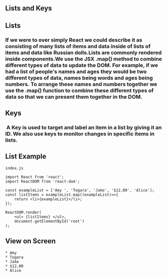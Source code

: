 ## Lists and Keys

## Lists 

### If we were to over simply React we could describe it as consisting of many lists of items and data inside of lists of items and data like Russian dolls.Lists are commonly rendered inside components.We use the JSX .map() method to combine different types of data to update the DOM. For example, if we had a list of people's names and ages they would be two different types of data, names being words and ages being numbers. To arrange these names and numbers together we use the .map() function to combine these different types of data so that we can present them together in the DOM.

## Keys

###  A Key is used to target and label an item in a list by giving it an ID. We also use keys to monitor changes in specific items in lists.

## List Example

```
index.js
```

```
import React from 'react';
import ReactDOM from 'react-dom';

const exampleList = ['Amy ', 'Togara', 'Jake', '$12,00', 'Alice'];
const listItems = exampleList.map((exampleList)=>{
    return <li>{exampleList}</li>;
});

ReactDOM.render(
    <ul> {listItems} </ul>,
    document.getElementById('root')
);
```

## View on Screen

```
* Amy
* Togara
* Jake
* $12,00
* Alice
```
